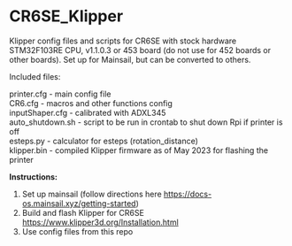 # CR6SE_Klipper
Klipper config files and scripts for CR6SE with stock hardware STM32F103RE CPU, v1.1.0.3 or 453 board (do not use for 452 boards or other boards). Set up for Mainsail, but can be converted to others.

Included files:

printer.cfg      - main config file <br>
CR6.cfg          - macros and other functions config <br>
inputShaper.cfg  - calibrated with ADXL345 <br>
auto_shutdown.sh - script to be run in crontab to shut down Rpi if printer is off <br>
esteps.py        - calculator for esteps (rotation_distance) <br>
klipper.bin      - compiled Klipper firmware as of May 2023 for flashing the printer

**Instructions:**

1. Set up mainsail (follow directions here https://docs-os.mainsail.xyz/getting-started)
2. Build and flash Klipper for CR6SE https://www.klipper3d.org/Installation.html
3. Use config files from this repo
